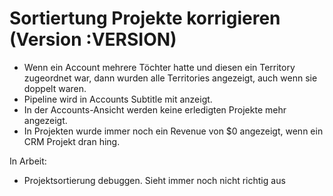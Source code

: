 # Sortiertung Projekte korrigieren (Version :VERSION)

- Wenn ein Account mehrere Töchter hatte und diesen ein Territory zugeordnet war, dann wurden alle Territories angezeigt, auch wenn sie doppelt waren.
- Pipeline wird in Accounts Subtitle mit anzeigt.
- In der Accounts-Ansicht werden keine erledigten Projekte mehr angezeigt.
- In Projekten wurde immer noch ein Revenue von $0 angezeigt, wenn ein CRM Projekt dran hing.

In Arbeit:

- Projektsortierung debuggen. Sieht immer noch nicht richtig aus
